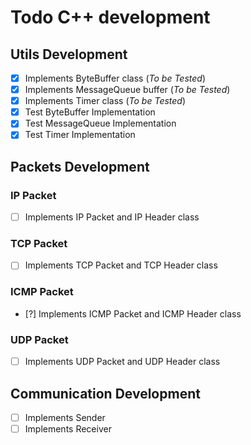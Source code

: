 # Todo C++ development

## Utils Development

- [x] Implements ByteBuffer class (*To be Tested*)
- [x] Implements MessageQueue buffer (*To be Tested*)
- [x] Implements Timer class (*To be Tested*)
- [x] Test ByteBuffer Implementation
- [x] Test MessageQueue Implementation
- [x] Test Timer Implementation

## Packets Development

### IP Packet

- [ ] Implements IP Packet and IP Header class

### TCP Packet

- [ ] Implements TCP Packet and TCP Header class

### ICMP Packet

- [?] Implements ICMP Packet and ICMP Header class

### UDP Packet

- [ ] Implements UDP Packet and UDP Header class


## Communication Development

- [ ] Implements Sender
- [ ] Implements Receiver